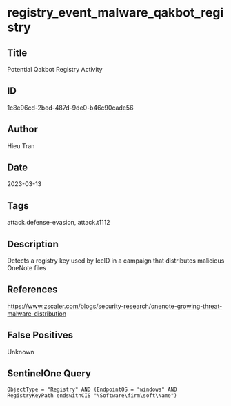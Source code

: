 # registry_event_malware_qakbot_registry

## Title
Potential Qakbot Registry Activity

## ID
1c8e96cd-2bed-487d-9de0-b46c90cade56

## Author
Hieu Tran

## Date
2023-03-13

## Tags
attack.defense-evasion, attack.t1112

## Description
Detects a registry key used by IceID in a campaign that distributes malicious OneNote files

## References
https://www.zscaler.com/blogs/security-research/onenote-growing-threat-malware-distribution

## False Positives
Unknown

## SentinelOne Query
```
ObjectType = "Registry" AND (EndpointOS = "windows" AND RegistryKeyPath endswithCIS "\Software\firm\soft\Name")

```